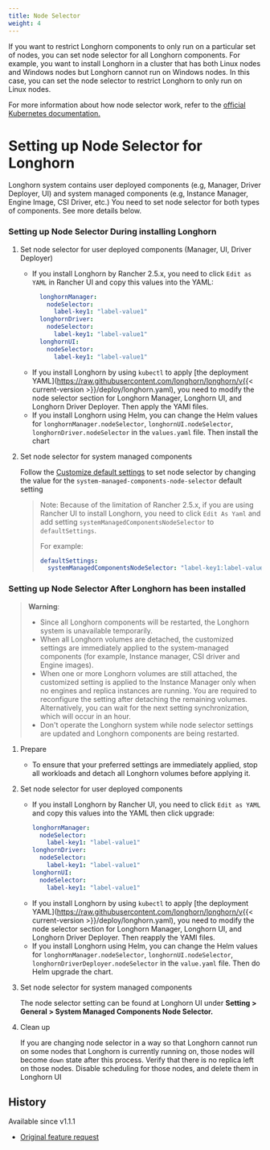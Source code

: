 ```yaml
---
title: Node Selector
weight: 4
---
```


If you want to restrict Longhorn components to only run on a particular set of nodes, you can set node selector for all Longhorn components.
For example, you want to install Longhorn in a cluster that has both Linux nodes and Windows nodes but Longhorn cannot run on Windows nodes.
In this case, you can set the node selector to restrict Longhorn to only run on Linux nodes.

For more information about how node selector work, refer to the [official Kubernetes documentation.](https://kubernetes.io/docs/concepts/scheduling-eviction/assign-pod-node/#nodeselector)

# Setting up Node Selector for Longhorn
Longhorn system contains user deployed components (e.g, Manager, Driver Deployer, UI) and system managed components (e.g, Instance Manager, Engine Image, CSI Driver, etc.)
You need to set node selector for both types of components. See more details below.

### Setting up Node Selector During installing Longhorn
1. Set node selector for user deployed components (Manager, UI, Driver Deployer)
   * If you install Longhorn by Rancher 2.5.x, you need to click `Edit as YAML` in Rancher UI and copy this values into the YAML:
      ```yaml
        longhornManager:
          nodeSelector:
            label-key1: "label-value1"
        longhornDriver:
          nodeSelector:
            label-key1: "label-value1"
        longhornUI:
          nodeSelector:
            label-key1: "label-value1"
      ```
   * If you install Longhorn by using `kubectl` to apply [the deployment YAML](https://raw.githubusercontent.com/longhorn/longhorn/v{{< current-version >}}/deploy/longhorn.yaml), you need to modify the node selector section for Longhorn Manager, Longhorn UI, and Longhorn Driver Deployer.
    Then apply the YAMl files.
   * If you install Longhorn using Helm, you can change the Helm values for `longhornManager.nodeSelector`, `longhornUI.nodeSelector`, `longhornDriver.nodeSelector` in the `values.yaml` file.
    Then install the chart

2. Set node selector for system managed components

   Follow the [Customize default settings](../customizing-default-settings/) to set node selector by changing the value for the `system-managed-components-node-selector` default setting
   > Note: Because of the limitation of Rancher 2.5.x, if you are using Rancher UI to install Longhorn, you need to click `Edit As Yaml` and add setting `systemManagedComponentsNodeSelector` to `defaultSettings`.
   >
   > For example:
   > ```yaml
   > defaultSettings:
   >   systemManagedComponentsNodeSelector: "label-key1:label-value1"
   >  ```

### Setting up Node Selector After Longhorn has been installed

> **Warning**:
> * Since all Longhorn components will be restarted, the Longhorn system is unavailable temporarily.
> * When all Longhorn volumes are detached, the customized settings are immediately applied to the system-managed components (for example, Instance manager, CSI driver and Engine images).
> * When one or more Longhorn volumes are still attached, the customized setting is applied to the Instance Manager only when no engines and replica instances are running. You are required to reconfigure the setting after detaching the remaining volumes. Alternatively, you can wait for the next setting synchronization, which will occur in an hour.
> * Don't operate the Longhorn system while node selector settings are updated and Longhorn components are being restarted.

1. Prepare
   * To ensure that your preferred settings are immediately applied, stop all workloads and detach all Longhorn volumes before applying it.

2. Set node selector for user deployed components
    * If you install Longhorn by Rancher UI, you need to click `Edit as YAML` and copy this values into the YAML then click upgrade:
        ```yaml
        longhornManager:
          nodeSelector:
            label-key1: "label-value1"
        longhornDriver:
          nodeSelector:
            label-key1: "label-value1"
        longhornUI:
          nodeSelector:
            label-key1: "label-value1"
        ```
    * If you install Longhorn by using `kubectl` to apply [the deployment YAML](https://raw.githubusercontent.com/longhorn/longhorn/v{{< current-version >}}/deploy/longhorn.yaml), you need to modify the node selector section for Longhorn Manager, Longhorn UI, and Longhorn Driver Deployer.
      Then reapply the YAMl files.
    * If you install Longhorn using Helm, you can change the Helm values for `longhornManager.nodeSelector`, `longhornUI.nodeSelector`, `longhornDriverDeployer.nodeSelector` in the `value.yaml` file.
      Then do Helm upgrade the chart.

3. Set node selector for system managed components

   The node selector setting can be found at Longhorn UI under **Setting > General > System Managed Components Node Selector.**

4. Clean up

   If you are changing node selector in a way so that Longhorn cannot run on some nodes that Longhorn is currently running on,
   those nodes will become `down` state after this process. Verify that there is no replica left on those nodes.
   Disable scheduling for those nodes, and delete them in Longhorn UI

## History
Available since v1.1.1
* [Original feature request](https://github.com/longhorn/longhorn/issues/2199)

